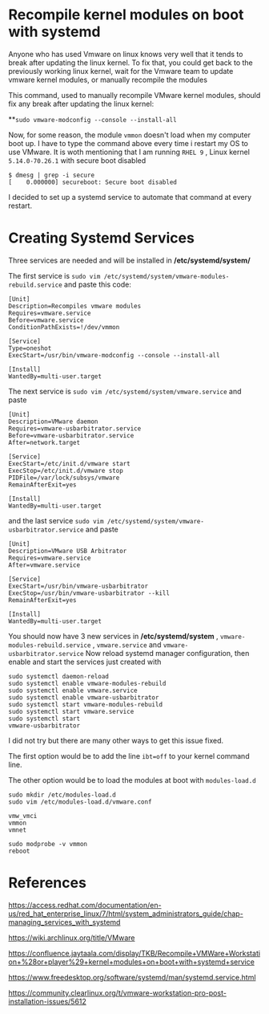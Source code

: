 # Recompile kernel modules on boot with systemd

Anyone who has used Vmware on linux knows very well that it tends to break after updating the linux kernel. To fix that, you could get back to the previously working linux kernel, wait for the Vmware team to update vmware kernel modules, or manually recompile the modules

This command, used to manually recompile VMware kernel modules, should fix any break after updating the linux kernel:

**`sudo vmware-modconfig --console --install-all`

Now, for some reason, the module `vmmon` doesn't load when my computer boot up. I have to type the command above every time i restart my OS to use VMware.
It is woth mentioning that I am running `RHEL 9` , Linux kernel `5.14.0-70.26.1` with secure boot disabled 
```console
$ dmesg | grep -i secure
[    0.000000] secureboot: Secure boot disabled
```

I decided to set up a systemd service to automate that command at every restart.

# Creating Systemd Services

Three services are needed and will  be installed in **/etc/systemd/system/**

The first service is `sudo vim /etc/systemd/system/vmware-modules-rebuild.service` and paste this code:
```console
[Unit]
Description=Recompiles vmware modules
Requires=vmware.service
Before=vmware.service
ConditionPathExists=!/dev/vmmon
 
[Service]
Type=oneshot
ExecStart=/usr/bin/vmware-modconfig --console --install-all
 
[Install]
WantedBy=multi-user.target
```
The next service is
`sudo vim /etc/systemd/system/vmware.service` and paste
```console
[Unit]
Description=VMware daemon
Requires=vmware-usbarbitrator.service
Before=vmware-usbarbitrator.service
After=network.target

[Service]
ExecStart=/etc/init.d/vmware start
ExecStop=/etc/init.d/vmware stop
PIDFile=/var/lock/subsys/vmware
RemainAfterExit=yes

[Install]
WantedBy=multi-user.target
```

and the last service 
`sudo vim /etc/systemd/system/vmware-usbarbitrator.service` and paste
```console
[Unit]
Description=VMware USB Arbitrator
Requires=vmware.service
After=vmware.service

[Service]
ExecStart=/usr/bin/vmware-usbarbitrator
ExecStop=/usr/bin/vmware-usbarbitrator --kill
RemainAfterExit=yes

[Install]
WantedBy=multi-user.target
```

You should now have 3 new services in **/etc/systemd/system** , `vmware-modules-rebuild.service` , `vmware.service` and `vmware-usbarbitrator.service`
Now reload systemd manager configuration, then enable and start the services just created with
```console
sudo systemctl daemon-reload
sudo systemctl enable vmware-modules-rebuild
sudo systemctl enable vmware.service
sudo systemctl enable vmware-usbarbitrator
sudo systemctl start vmware-modules-rebuild
sudo systemctl start vmware.service
sudo systemctl start
vmware-usbarbitrator
```
I did not try but there are many other ways to get this issue fixed. 

The first option would be to add the line `ibt=off` to your kernel command line.

The other option would be to load the modules at boot with `modules-load.d`
```console
sudo mkdir /etc/modules-load.d
sudo vim /etc/modules-load.d/vmware.conf

vmw_vmci 
vmmon 
vmnet

sudo modprobe -v vmmon
reboot
```

# References
https://access.redhat.com/documentation/en-us/red_hat_enterprise_linux/7/html/system_administrators_guide/chap-managing_services_with_systemd

https://wiki.archlinux.org/title/VMware

https://confluence.jaytaala.com/display/TKB/Recompile+VMWare+Workstation+%28or+player%29+kernel+modules+on+boot+with+systemd+service

https://www.freedesktop.org/software/systemd/man/systemd.service.html

https://community.clearlinux.org/t/vmware-workstation-pro-post-installation-issues/5612
